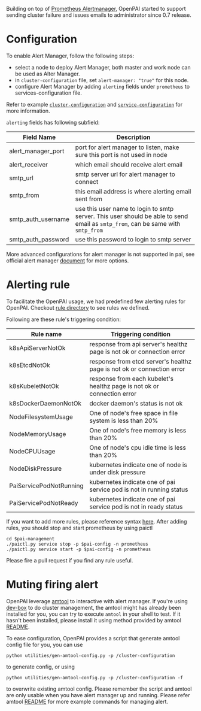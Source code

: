 Building on top of [Prometheus Alertmanager](https://prometheus.io/docs/alerting/alertmanager/),
OpenPAI started to support sending cluster failure and issues emails to administrator since 0.7
release.

# Configuration

To enable Alert Manager, follow the following steps:
* select a node to deploy Alert Manager, both master and work node can be used as Alter Manager.
* in `cluster-configuration` file, set `alert-manager: "true"` for this node.
* configure Alert Manager by adding `alerting` fields under `prometheus` to services-configuration file.

Refer to example [`cluster-configuration`](../../cluster-configuration/cluster-configuration.yaml) and
[`service-configuration`](../../cluster-configuration/services-configuration.yaml) for more
information.

`alerting` fields has following subfield:

| Field Name | Description |
| --- | --- |
| alert_manager_port | port for alert manager to listen, make sure this port is not used in node |
| alert_receiver | which email should receive alert email |
| smtp_url | smtp server url for alert manager to connect |
| smtp_from | this email address is where alerting email sent from |
| smtp_auth_username | use this user name to login to smtp server. This user should be able to send email as `smtp_from`, can be same with `smtp_from` |
| smtp_auth_password | use this password to login to smtp server |

More advanced configurations for alert manager is not supported in pai, see official alert manager
[document](https://prometheus.io/docs/alerting/configuration/) for more options.

# Alerting rule

To facilitate the OpenPAI usage, we had predefined few alerting rules for OpenPAI.
Checkout [rule directory](../prometheus-alert) to see rules we defined.

Following are these rule's triggering condition:

| Rule name | Triggering condition |
| --- | --- |
| k8sApiServerNotOk | response from api server's healthz page is not ok or connection error |
| k8sEtcdNotOk | response from etcd server's healthz page is not ok or connection error |
| k8sKubeletNotOk | response from each kubelet's healthz page is not ok or connection error |
| k8sDockerDaemonNotOk | docker daemon's status is not ok |
| NodeFilesystemUsage | One of node's free space in file system is less than 20% |
| NodeMemoryUsage | One of node's free memory is less than 20% |
| NodeCPUUsage | One of node's cpu idle time is less than 20% |
| NodeDiskPressure | kubernetes indicate one of node is under disk pressure |
| PaiServicePodNotRunning | kubernetes indicate one of pai service pod is not in running status |
| PaiServicePodNotReady | kubernetes indicate one of pai service pod is not in ready status |

If you want to add more rules, please reference syntax
[here](https://prometheus.io/docs/prometheus/latest/configuration/alerting_rules/).
After adding rules, you should stop and start prometheus by using paictl

```
cd $pai-management
./paictl.py service stop -p $pai-config -n prometheus
./paictl.py service start -p $pai-config -n prometheus
```

Please fire a pull request if you find any rule useful.

# Muting firing alert

OpenPAI leverage [amtool](https://github.com/prometheus/alertmanager#amtool) to interactive with
alert manager. If you're using [dev-box](../../pai-management/doc/cluster-bootup.md#c-step-0) to do
cluster management, the amtool might has already been installed for you, you can try to execute
`amtool` in your shell to test. If it hasn't been installed, please install it using method provided
by amtool [README](https://github.com/prometheus/alertmanager#install-1).

To ease configuration, OpenPAI provides a script that generate amtool config file for you, you can use

```
python utilities/gen-amtool-config.py -p /cluster-configuration
```

to generate config, or using

```
python utilities/gen-amtool-config.py -p /cluster-configuration -f
```

to overwrite existing amtool config. Please remember the script and amtool are only usable when you
have alert manager up and running. Please refer amtool
[README](https://github.com/prometheus/alertmanager#examples) for more example commands for managing
alert.
